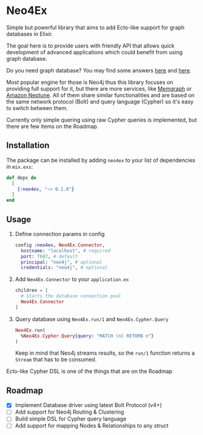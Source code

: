 # Neo4Ex

Simple but powerful library that aims to add Ecto-like support for graph databases in Elixir.  

The goal here is to provide users with friendly API that allows quick development of advanced applications which could benefit from using graph database.

Do you need graph database? You may find some answers [here](https://neo4j.com/why-graph-databases/) and [here](https://memgraph.com/blog/graph-database-vs-relational-database).

Most popular engine for those is Neo4j thus this library focuses on providing full support for it, but there are more services, like [Memgraph](https://memgraph.com) or [Amazon Neptune](https://aws.amazon.com/neptune/). All of them share similar functionalities and are based on the same network protocol (Bolt) and query language (Cypher) so it's easy to switch between them.

Currently only simple quering using raw Cypher queries is implemented, but there are few items on the Roadmap.

## Installation

The package can be installed by adding `neo4ex` to your list of dependencies in `mix.exs`:

```elixir
def deps do
  [
    {:neo4ex, "~> 0.1.0"}
  ]
end
```

## Usage

1. Define connection params in config

    ```elixir
    config :neo4ex, Neo4Ex.Connector,
      hostname: "localhost", # required
      port: 7687, # default
      principal: "neo4j", # optional
      credentials: "neo4j", # optional
    ```

2. Add `Neo4Ex.Connector` to your `application.ex`

    ```elixir
    children = [
      # Starts the database connection pool
      Neo4Ex.Connector
    ]
    ```

3. Query database using `Neo4Ex.run/1` and `Neo4Ex.Cypher.Query`

    ```elixir
    Neo4Ex.run(
      %Neo4Ex.Cypher.Query{query: "MATCH (n) RETURN n"}
    )
    ```

    Keep in mind that Neo4j streams results, so the `run/1` function returns a `Stream` that has to be consumed.

Ecto-like Cypher DSL is one of the things that are on the Roadmap

## Roadmap

- [x] Implement Database driver using latest Bolt Protocol (v4+)  
- [ ] Add support for Neo4j Routing & Clustering  
- [ ] Build simple DSL for Cypher query language  
- [ ] Add support for mapping Nodes & Relationships to any struct